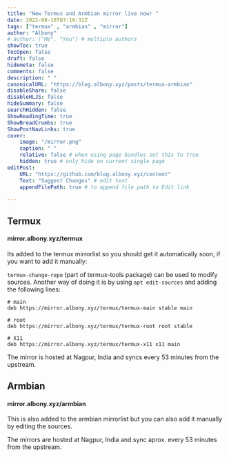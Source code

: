 ```yaml
---
title: "New Termux and Armbian mirror live now! "
date: 2022-08-16T07:19:31Z
tags: ["termux" , "armbian" , "mirror"]
author: "Albony"
# author: ["Me", "You"] # multiple authors
showToc: true
TocOpen: false
draft: false
hidemeta: false
comments: false
description: " "
canonicalURL: "https://blog.albony.xyz/posts/termux-armbian"
disableShare: false
disableHLJS: false
hideSummary: false
searchHidden: false
ShowReadingTime: true
ShowBreadCrumbs: true
ShowPostNavLinks: true
cover:
    image: "/mirror.png"
    caption: " "
    relative: false # when using page bundles set this to true
    hidden: true # only hide on current single page
editPost:
    URL: "https://github.com/blog.albony.xyz/content"
    Text: "Suggest Changes" # edit text
    appendFilePath: true # to append file path to Edit link

---
```

## Termux

#### mirror.albony.xyz/termux
Its added to the termux mirrorlist so you should get it automatically soon, if you want to add it manually: 

`termux-change-repo` (part of termux-tools package) can be used to modify sources. 
Another way of doing it is by using `apt edit-sources` and adding the following lines:

``` 
# main
deb https://mirror.albony.xyz/termux/termux-main stable main

# root
deb https://mirror.albony.xyz/termux/termux-root root stable

# X11
deb https://mirror.albony.xyz/termux/termux-x11 x11 main
```

The mirror is hosted at Nagpur, India and syncs every 53 minutes from the upstream.

## Armbian

#### mirror.albony.xyz/armbian

This is also added to the armbian mirrorlist but you can also add it manually by editing the sources. 

The mirrors are hosted at Nagpur, India and sync aprox. every 53 minutes from the upstream.


